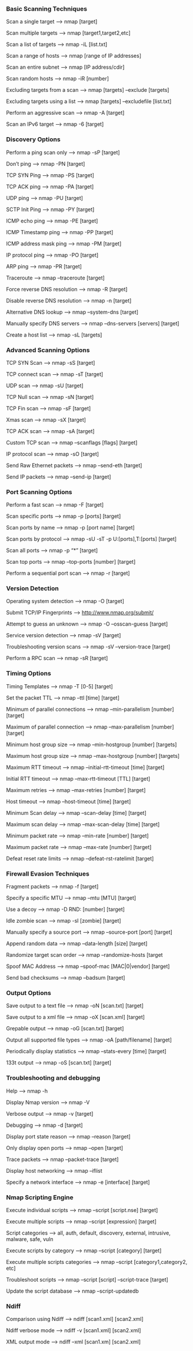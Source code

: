 ### Basic Scanning Techniques
Scan a single target —> nmap [target]

Scan multiple targets —> nmap [target1,target2,etc]

Scan a list of targets —-> nmap -iL [list.txt]

Scan a range of hosts —-> nmap [range of IP addresses]

Scan an entire subnet —-> nmap [IP address/cdir]

Scan random hosts —-> nmap -iR [number]

Excluding targets from a scan —> nmap [targets] –exclude [targets]

Excluding targets using a list —> nmap [targets] –excludefile [list.txt]

Perform an aggressive scan —> nmap -A [target]

Scan an IPv6 target —> nmap -6 [target]

### Discovery Options
Perform a ping scan only —> nmap -sP [target]

Don’t ping —> nmap -PN [target]

TCP SYN Ping —> nmap -PS [target]

TCP ACK ping —-> nmap -PA [target]

UDP ping —-> nmap -PU [target]

SCTP Init Ping —> nmap -PY [target]

ICMP echo ping —-> nmap -PE [target]

ICMP Timestamp ping —> nmap -PP [target]

ICMP address mask ping —> nmap -PM [target]

IP protocol ping —-> nmap -PO [target]

ARP ping —> nmap -PR [target]

Traceroute —> nmap –traceroute [target]

Force reverse DNS resolution —> nmap -R [target]

Disable reverse DNS resolution —> nmap -n [target]

Alternative DNS lookup —> nmap –system-dns [target]

Manually specify DNS servers —> nmap –dns-servers [servers] [target]

Create a host list —-> nmap -sL [targets]

### Advanced Scanning Options
TCP SYN Scan —> nmap -sS [target]

TCP connect scan —-> nmap -sT [target]

UDP scan —-> nmap -sU [target]

TCP Null scan —-> nmap -sN [target]

TCP Fin scan —> nmap -sF [target]

Xmas scan —-> nmap -sX [target]

TCP ACK scan —> nmap -sA [target]

Custom TCP scan —-> nmap –scanflags [flags] [target]

IP protocol scan —-> nmap -sO [target]

Send Raw Ethernet packets —-> nmap –send-eth [target]

Send IP packets —-> nmap –send-ip [target]

### Port Scanning Options
Perform a fast scan —> nmap -F [target]

Scan specific ports —-> nmap -p [ports] [target]

Scan ports by name —-> nmap -p [port name] [target]

Scan ports by protocol —-> nmap -sU -sT -p U:[ports],T:[ports] [target]

Scan all ports —-> nmap -p “*” [target]

Scan top ports —–> nmap –top-ports [number] [target]

Perform a sequential port scan —-> nmap -r [target]

### Version Detection
Operating system detection —-> nmap -O [target]

Submit TCP/IP Fingerprints —-> http://www.nmap.org/submit/

Attempt to guess an unknown —-> nmap -O –osscan-guess [target]

Service version detection —-> nmap -sV [target]

Troubleshooting version scans —-> nmap -sV –version-trace [target]

Perform a RPC scan —-> nmap -sR [target]

### Timing Options
Timing Templates —-> nmap -T [0-5] [target]

Set the packet TTL —-> nmap –ttl [time] [target]

Minimum of parallel connections —-> nmap –min-parallelism [number] [target]

Maximum of parallel connection —-> nmap –max-parallelism [number] [target]

Minimum host group size —–> nmap –min-hostgroup [number] [targets]

Maximum host group size —-> nmap –max-hostgroup [number] [targets]

Maximum RTT timeout —–> nmap –initial-rtt-timeout [time] [target]

Initial RTT timeout —-> nmap –max-rtt-timeout [TTL] [target]

Maximum retries —-> nmap –max-retries [number] [target]

Host timeout —-> nmap –host-timeout [time] [target]

Minimum Scan delay —-> nmap –scan-delay [time] [target]

Maximum scan delay —-> nmap –max-scan-delay [time] [target]

Minimum packet rate —-> nmap –min-rate [number] [target]

Maximum packet rate —-> nmap –max-rate [number] [target]

Defeat reset rate limits —-> nmap –defeat-rst-ratelimit [target]

### Firewall Evasion Techniques
Fragment packets —-> nmap -f [target]

Specify a specific MTU —-> nmap –mtu [MTU] [target]

Use a decoy —-> nmap -D RND: [number] [target]

Idle zombie scan —> nmap -sI [zombie] [target]

Manually specify a source port —-> nmap –source-port [port] [target]

Append random data —-> nmap –data-length [size] [target]

Randomize target scan order —-> nmap –randomize-hosts [target

Spoof MAC Address —-> nmap –spoof-mac [MAC|0|vendor] [target]

Send bad checksums —-> nmap –badsum [target]

### Output Options
Save output to a text file —-> nmap -oN [scan.txt] [target]

Save output to a xml file —> nmap -oX [scan.xml] [target]

Grepable output —-> nmap -oG [scan.txt] [target]

Output all supported file types —-> nmap -oA [path/filename] [target]

Periodically display statistics —-> nmap –stats-every [time] [target]

133t output —-> nmap -oS [scan.txt] [target]

### Troubleshooting and debugging
Help —> nmap -h

Display Nmap version —-> nmap -V

Verbose output —-> nmap -v [target]

Debugging —-> nmap -d [target]

Display port state reason —-> nmap –reason [target]

Only display open ports —-> nmap –open [target]

Trace packets —> nmap –packet-trace [target]

Display host networking —> nmap –iflist

Specify a network interface —> nmap -e [interface] [target]

### Nmap Scripting Engine
Execute individual scripts —> nmap –script [script.nse] [target]

Execute multiple scripts —-> nmap –script [expression] [target]

Script categories —-> all, auth, default, discovery, external, intrusive, malware, safe, vuln

Execute scripts by category —-> nmap –script [category] [target]

Execute multiple scripts categories —-> nmap –script [category1,category2, etc]

Troubleshoot scripts —-> nmap –script [script] –script-trace [target]

Update the script database —-> nmap –script-updatedb

### Ndiff
Comparison using Ndiff —-> ndiff [scan1.xml] [scan2.xml]

Ndiff verbose mode —-> ndiff -v [scan1.xml] [scan2.xml]

XML output mode —-> ndiff –xml [scan1.xm] [scan2.xml]
